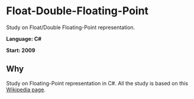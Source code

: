 # Float-Double-Floating-Point
Study on Float/Double Floating-Point representation.

**Language: C#**

**Start: 2009**

## Why
Study on Floating-Point representation in C#. All the study is based on this [Wikipedia page](https://en.wikipedia.org/wiki/Single-precision_floating-point_format).